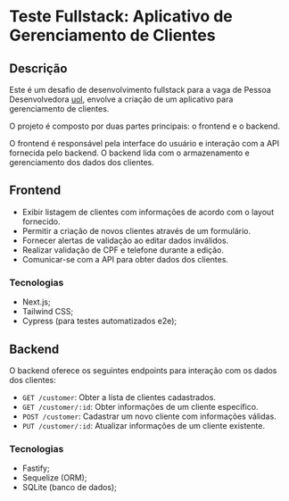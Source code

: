 # Teste Fullstack: Aplicativo de Gerenciamento de Clientes

## Descrição

Este é um desafio de desenvolvimento fullstack para a vaga de Pessoa Desenvolvedora [uol](https://www.linkedin.com/company/uol/), envolve a criação de um aplicativo para gerenciamento de clientes.

O projeto é composto por duas partes principais: o frontend e o backend.

O frontend é responsável pela interface do usuário e interação com a API fornecida pelo backend. O backend lida com o armazenamento e gerenciamento dos dados dos clientes.

## Frontend
- Exibir listagem de clientes com informações de acordo com o layout fornecido.
- Permitir a criação de novos clientes através de um formulário.
- Fornecer alertas de validação ao editar dados inválidos.
- Realizar validação de CPF e telefone durante a edição.
- Comunicar-se com a API para obter dados dos clientes.

### Tecnologias

- Next.js;
- Tailwind CSS;
- Cypress (para testes automatizados e2e);

## Backend

O backend oferece os seguintes endpoints para interação com os dados dos clientes:
- `GET /customer`: Obter a lista de clientes cadastrados.
- `GET /customer/:id`: Obter informações de um cliente específico.
- `POST /customer`: Cadastrar um novo cliente com informações válidas.
- `PUT /customer/:id`: Atualizar informações de um cliente existente.

### Tecnologias

- Fastify;
- Sequelize (ORM);
- SQLite (banco de dados);

